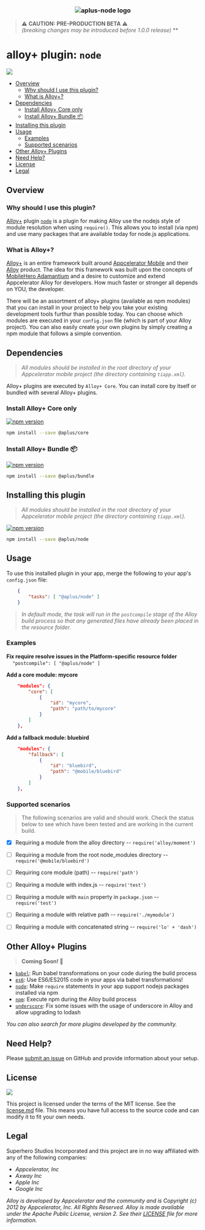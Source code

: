 <h3 align="center">
	<img src="https://cdn.secure-api.org/images/aplus-node.svg" alt="aplus-node logo" />
</h3>

> ⚠️ **CAUTION:  PRE-PRODUCTION BETA** ⚠️   
>_(breaking changes may be introduced before 1.0.0 release)_
**

# alloy+ plugin: `node`

[![](http://img.shields.io/badge/license-MIT-blue.svg?style=flat-square)]()

<!-- TOC depthFrom:2 depthTo:6 insertAnchor:false orderedList:false updateOnSave:true withLinks:true -->

- [Overview](#overview)
	- [Why should I use this plugin?](#why-should-i-use-this-plugin)
	- [What is Alloy+?](#what-is-alloy)
- [Dependencies](#dependencies)
	- [Install Alloy+ Core only](#install-alloy-core-only)
	- [Install Alloy+ Bundle 📦](#install-alloy-bundle-)
- [Installing this plugin](#installing-this-plugin)
- [Usage](#usage)
	- [Examples](#examples)
	- [Supported scenarios](#supported-scenarios)
- [Other Alloy+ Plugins](#other-alloy-plugins)
- [Need Help?](#need-help)
- [License](#license)
- [Legal](#legal)

<!-- /TOC -->

## Overview

### Why should I use this plugin?

[Alloy+][] plugin [`node`][] is a plugin for making Alloy use the nodejs style of module resolution when using `require()`.
This allows you to install (via npm) and use many packages that are available today for node.js applications.

### What is Alloy+?

[Alloy+][] is an entire framework built around [Appcelerator Mobile](http://www.appcelerator.com/mobile-app-development-products/) and their [Alloy](https://github.com/appcelerator/alloy) product. 
The idea for this framework was built upon the concepts of [MobileHero Adamantium](https://github.com/mobilehero/adamantium) 
and a desire to customize and extend Appcelerator Alloy for developers.  How much faster or stronger all depends on YOU, the developer.  

There will be an assortment of alloy+ plugins (available as npm modules) that you can install in your project to help you take your existing development tools furthur 
than possible today.  You can choose which modules are executed in your `config.json` file (which is part of your Alloy project).  You can also easily create your own plugins by simply creating a npm module that follows a simple convention.  

## Dependencies

> _All modules should be installed in the root directory of your Appcelerator mobile project (the directory containing `tiapp.xml`)._

Alloy+ plugins are executed by `Alloy+ Core`.  You can install core by itself or bundled with several Alloy+ plugins.

### Install Alloy+ Core only

[![npm version](https://badge.fury.io/js/%40aplus%2Fcore.svg)](https://badge.fury.io/js/%40aplus%2Fcore)

```bash
npm install --save @aplus/core
```

### Install Alloy+ Bundle 📦

[![npm version](https://badge.fury.io/js/%40aplus%2Fbundle.svg)](https://badge.fury.io/js/%40aplus%2Fbundle)

```bash
npm install --save @aplus/bundle
```


## Installing this plugin

> _All modules should be installed in the root directory of your Appcelerator mobile project (the directory containing `tiapp.xml`)._

[![npm version](https://badge.fury.io/js/%40aplus%2Fnode.svg)](https://badge.fury.io/js/%40aplus%2Fnode)

```bash
npm install --save @aplus/node
```

## Usage

To use this installed plugin in your app, merge the following to your app's `config.json` file:

```json
	{
		"tasks": [ "@aplus/node" ]
	}
```

>_In default mode, the task will run in the `postcompile` stage of the Alloy build process so that 
any generated files have already been placed in the resource folder._

### Examples

**Fix require resolve issues in the Platform-specific resource folder**  
&nbsp;&nbsp;&nbsp;&nbsp;`"postcompile": [ "@aplus/node" ]`

**Add a core module: mycore**

```json
	"modules": {
		"core": [
			{
				"id": "mycore",
				"path": "path/to/mycore"
			}
		]
	},
```

**Add a fallback module: bluebird**

```json
	"modules": {
		"fallback": [
			{
				"id": "bluebird",
				"path": "@mobile/bluebird"
			}
		]
	},
```

### Supported scenarios

>The following scenarios are valid and should work.  Check the status below to see which have been tested and are working in the current build.

- [X] Requiring a module from the alloy directory -- `require('alloy/moment')`
- [ ] Requiring a module from the root node_modules directory  -- `require('@mobile/bluebird')`
- [ ] Requiring core module (path) -- `require('path')`
- [ ] Requiring a module with index.js -- `require('test')`
- [ ] Requiring a module with `main` property in `package.json` -- `require('test')`
- [ ] Requiring a module with relative path -- `require('./mymodule')`
- [ ] Requiring a module with concatenated string -- `require('lo' + 'dash')`


## Other Alloy+ Plugins

> **Coming Soon! :mega:**

- [`babel`][]: Run babel transformations on your code during the build process
- [`es6`][]: Use ES6/ES2015 code in your apps via babel transformations!
- [`node`][]: Make `require` statements in your app support nodejs packages installed via npm
- [`npm`][]: Execute npm during the Alloy build process
- [`underscore`][]: Fix some issues with the usage of underscore in Alloy and allow upgrading to lodash


_You can also search for more plugins developed by the community._

## Need Help?

Please [submit an issue](https://github.com/mobilehero/aplus-node/issues) on GitHub and provide
information about your setup.

## License

[![](http://img.shields.io/badge/license-MIT-blue.svg?style=flat-square)]()

This project is licensed under the terms of the MIT license.
See the [license.md](https://github.com/mobilehero/aplus-node/blob/master/license.md)  file.
This means you have full access to the source code and can modify it to fit your own needs.

## Legal

Superhero Studios Incorporated and this project are in no way affiliated with any of the following companies:

- _Appcelerator, Inc_
- _Axway Inc_
- _Apple Inc_
- _Google Inc_

_Alloy is developed by Appcelerator and the community and is Copyright (c) 2012 by Appcelerator, Inc. All Rights Reserved. 
Alloy is made available under the Apache Public License, version 2. See their [LICENSE](https://github.com/appcelerator/alloy/blob/master/LICENSE) file for more information._


[alloy]: https://github.com/appcelerator/alloy  "alloy"
[npm]: https://www.npmjs.com/    "npm"
[alloy+]: https://github.com/mobilehero/aplus-core  "Alloy+"
[`node`]: https://github.com/mobilehero/aplus-node  "node"
[`babel`]: https://github.com/mobilehero/aplus-babel  "babel"
[`es6`]: https://github.com/mobilehero/aplus-es6  "es6"
[`underscore`]: https://github.com/mobilehero/aplus-underscore  "underscore"
[`npm`]: https://github.com/mobilehero/aplus-npm  "npm"